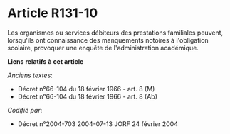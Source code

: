 # Article R131-10

Les organismes ou services débiteurs des prestations familiales peuvent, lorsqu'ils ont connaissance des manquements notoires
à l'obligation scolaire, provoquer une enquête de l'administration académique.

**Liens relatifs à cet article**

_Anciens textes_:

  - Décret n°66-104 du 18 février 1966 - art. 8 (M)
  - Décret n°66-104 du 18 février 1966 - art. 8 (Ab)

_Codifié par_:

  - Décret n°2004-703 2004-07-13 JORF 24 février 2004

